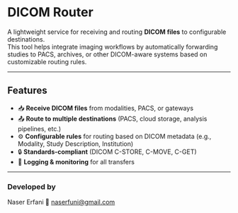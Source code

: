 # DICOM Router  

A lightweight service for receiving and routing **DICOM files** to configurable destinations.  
This tool helps integrate imaging workflows by automatically forwarding studies to PACS, archives, or other DICOM-aware systems based on customizable routing rules.  

---

## Features  
- 📥 **Receive DICOM files** from modalities, PACS, or gateways  
- 📤 **Route to multiple destinations** (PACS, cloud storage, analysis pipelines, etc.)  
- ⚙️ **Configurable rules** for routing based on DICOM metadata (e.g., Modality, Study Description, Institution)  
- 🔒 **Standards-compliant** (DICOM C-STORE, C-MOVE, C-GET)  
- 📝 **Logging & monitoring** for all transfers  

---

### Developed by
Naser Erfani
📧 naserfuni@gmail.com
